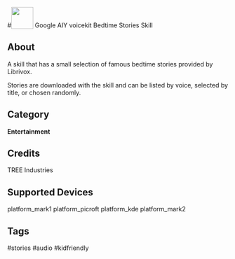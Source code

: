 #<img src='https://rawgithub.com/FortAwesome/Font-Awesome/master/advanced-options/raw-svg/solid/book-open.svg' card_color='#52B54B' width='50' height='50' style='vertical-align:bottom'/> Google AIY voicekit
Bedtime Stories Skill

## About
A skill that has a small selection of famous bedtime stories  provided by Librivox.

Stories are downloaded with the skill and can be listed by voice, selected by title, or chosen randomly.


## Category
**Entertainment**

## Credits
TREE Industries

## Supported Devices
platform_mark1 platform_picroft platform_kde platform_mark2

## Tags
#stories
#audio
#kidfriendly